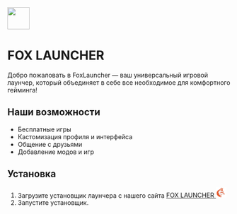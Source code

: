 <img src="https://mrfoxsteil.github.io/FoxLauncher/images/fox.png" width="50" height="50">


# FOX LAUNCHER

Добро пожаловать в FoxLauncher — ваш универсальный игровой лаунчер, который объединяет в себе все необходимое для комфортного гейминга!




## Наши возможности

- Бесплатные игры
- Кастомизация профиля и интерфейса
- Общение с друзьями
- Добавление модов и игр

## Установка

1. Загрузите установщик лаунчера с нашего сайта [FOX LAUNCHER <img src="images/fox.png" width="24" />](https://mrfoxsteil.github.io/FoxLauncher)
2. Запустите установщик.
